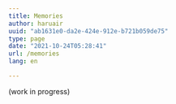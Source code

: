 ```yaml
---
title: Memories
author: haruair
uuid: "ab1631e0-da2e-424e-912e-b721b059de75"
type: page
date: "2021-10-24T05:28:41"
url: /memories
lang: en

---
```


(work in progress)
